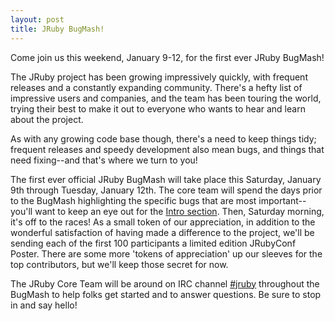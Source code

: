 ```yaml
---
layout: post
title: JRuby BugMash!
---
```

Come join us this weekend, January 9-12, for the first ever JRuby BugMash!

The JRuby project has been growing impressively quickly, with frequent releases and a constantly expanding community. There's a hefty list of impressive users and companies, and the team has been touring the world, trying their best to make it out to everyone who wants to hear and learn about the project.

As with any growing code base though, there's a need to keep things tidy; frequent releases and speedy development also mean bugs, and things that need fixing--and that's where we turn to you!

The first ever official JRuby BugMash will take place this Saturday, January 9th through Tuesday, January 12th. The core team will spend the days prior to the BugMash highlighting the specific bugs that are most important--you'll want to keep an eye out for the [Intro section][intro]. Then, Saturday morning, it's off to the races! As a small token of our appreciation, in addition to the wonderful satisfaction of having made a difference to the project, we'll be sending each of the first 100 participants a limited edition JRubyConf Poster. There are some more 'tokens of appreciation' up our sleeves for the top contributors, but we'll keep those secret for now.

The JRuby Core Team will be around on IRC channel [#jruby](irc://irc.freenode.net/%23jruby) throughout the BugMash to help folks get started and to answer questions. Be sure to stop in and say hello!

[intro]: http://bit.ly/jruby-intro
